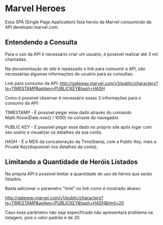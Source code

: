 # Marvel Heroes
<p>
Essa SPA (Single Page Application) lista herois da Marvel consumindo da API developer.marvel.com.
</p>

## Entendendo a Consulta
<p>
Para o uso da API é necessário criar um usuário, é possível realizar até 3 mil chamadas.

Na documentação do site é repassado o link para consumir a API, são necessárias algumas informações de usuário para as consultas.

Link para consumo da API: http://gateway.marvel.com/v1/public/characters?ts=TIMESTAMP&apikey=PUBLICKEY&hash=HASH

Como é possível observar é necessário essas 3 informações para o consumo da API: <br>

TIMESTAMP - É possível pegar esse dado através do comando Math.floow(Date.now() / 1000) no console do navegador.

PUBLIC KEY - É possível pegar esse dado no próprio site após logar com seu usário e visualizar os detalhes da sua conta.

HASH - É o MD5 da concatenação da TimeStamp, com a Public Key, mais a Private Key(disponivel nos detalhes da conta).
</p>

## Limitando a Quantidade de Heróis Listados

<p>
 Na própria API é possível limitar a quantidade do uso de hérois que serão listados.
 
 Basta adicionar o parametro "limit" no link como é mostrado abaixo:
 
 http://gateway.marvel.com/v1/public/characters?ts=TIMESTAMP&apikey=PUBLICKEY&hash=HASH&limit=20
 
 Caso esse parâmetro não seja especificado não apresentará problema na listagem, pois o valor padrão é de 20.
</p>
